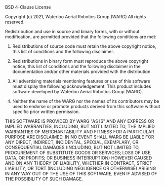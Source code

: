 BSD 4-Clause License

Copyright (c) 2021, Waterloo Aerial Robotics Group (WARG)
All rights reserved.

Redistribution and use in source and binary forms, with or without
modification, are permitted provided that the following conditions are met:

1. Redistributions of source code must retain the above copyright notice, this
   list of conditions and the following disclaimer.

2. Redistributions in binary form must reproduce the above copyright notice,
   this list of conditions and the following disclaimer in the documentation
   and/or other materials provided with the distribution.

3. All advertising materials mentioning features or use of this software must
   display the following acknowledgement:
     This product includes software developed by Waterloo Aerial Robotics Group (WARG).

4. Neither the name of the WARG nor the names of its
   contributors may be used to endorse or promote products derived from
   this software without specific prior written permission.

THIS SOFTWARE IS PROVIDED BY WARG "AS IS" AND ANY EXPRESS OR
IMPLIED WARRANTIES, INCLUDING, BUT NOT LIMITED TO, THE IMPLIED WARRANTIES OF
MERCHANTABILITY AND FITNESS FOR A PARTICULAR PURPOSE ARE DISCLAIMED. IN NO
EVENT SHALL WARG BE LIABLE FOR ANY DIRECT, INDIRECT, INCIDENTAL,
SPECIAL, EXEMPLARY, OR CONSEQUENTIAL DAMAGES (INCLUDING, BUT NOT LIMITED TO,
PROCUREMENT OF SUBSTITUTE GOODS OR SERVICES; LOSS OF USE, DATA, OR PROFITS;
OR BUSINESS INTERRUPTION) HOWEVER CAUSED AND ON ANY THEORY OF LIABILITY,
WHETHER IN CONTRACT, STRICT LIABILITY, OR TORT (INCLUDING NEGLIGENCE OR
OTHERWISE) ARISING IN ANY WAY OUT OF THE USE OF THIS SOFTWARE, EVEN IF
ADVISED OF THE POSSIBILITY OF SUCH DAMAGE.
